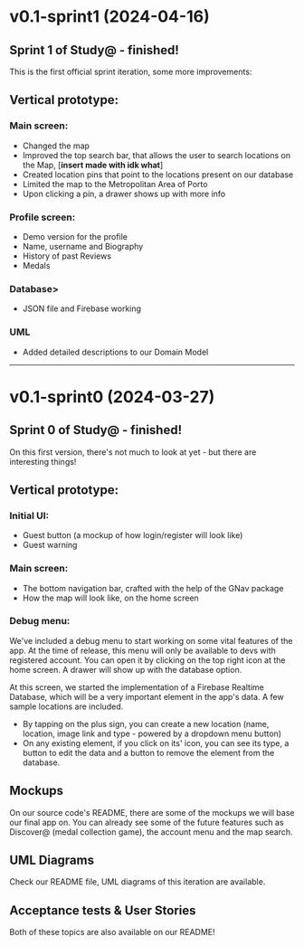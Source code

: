 # v0.1-sprint1 (2024-04-16)
## Sprint 1 of Study@ - finished!
This is the first official sprint iteration, some more improvements:

## Vertical prototype:
### Main screen:
- Changed the map
- Improved the top search bar, that allows the user to search locations on the Map, [**insert made with idk what**]
- Created location pins that point to the locations present on our database
- Limited the map to the Metropolitan Area of Porto
- Upon clicking a pin, a drawer shows up with more info

### Profile screen:
- Demo version for the profile
- Name, username and Biography
- History of past Reviews
- Medals 

### Database>
- JSON file and Firebase working

### UML
- Added detailed descriptions to our Domain Model

---
# v0.1-sprint0 (2024-03-27)

## Sprint 0 of Study@ - finished!
On this first version, there's not much to look at yet - but there are interesting things!


## Vertical prototype:
### Initial UI:
- Guest button (a mockup of how login/register will look like)
- Guest warning

### Main screen:
- The bottom navigation bar, crafted with the help of the GNav package
- How the map will look like, on the home screen

### Debug menu:

We've included a debug menu to start working on some vital features of the app. At the time of release, this menu will only be available to devs with registered account. You can open it by clicking on the top right icon at the home screen. A drawer will show up with the database option.

At this screen, we started the implementation of a Firebase Realtime Database, which will be a very important element in the app's data. A few sample locations are included.

- By tapping on the plus sign, you can create a new location (name, location, image link and type - powered by a dropdown menu button)
- On any existing element, if you click on its' icon, you can see its type, a button to edit the data and a button to remove the element from the database.


## Mockups

On our source code's README, there are some of the mockups we will base our final app on. You can already see some of the future features such as Discover@ (medal collection game), the account menu and the map search.

## UML Diagrams

Check our README file, UML diagrams of this iteration are available.

## Acceptance tests & User Stories

Both of these topics are also available on our README!